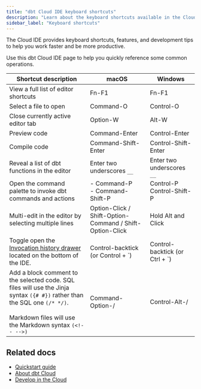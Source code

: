 ```yaml
---
title: "dbt Cloud IDE keyboard shortcuts"
description: "Learn about the keyboard shortcuts available in the Cloud IDE."
sidebar_label: "Keyboard shortcuts"
---
```



The Cloud IDE provides keyboard shortcuts, features, and development tips to help you work faster and be more productive. 

Use this dbt Cloud IDE  page to help you quickly reference some common operations.

| Shortcut description | macOS | Windows |
|--------|----------------|------------------|
| View a full list of editor shortcuts | Fn-F1 | Fn-F1 |
| Select a file to open | Command-O | Control-O |
| Close currently active editor tab | Option-W | Alt-W |
| Preview code | Command-Enter | Control-Enter |
| Compile code | Command-Shift-Enter | Control-Shift-Enter |
| Reveal a list of dbt functions in the editor | Enter two underscores `__` | Enter two underscores  `__` |
| Open the command palette to invoke dbt commands and actions  | - Command-P<br />- Command-Shift-P | Control-P <br /> Control-Shift-P |
| Multi-edit in the editor by selecting multiple lines | Option-Click / Shift-Option-Command / Shift-Option-Click  | Hold Alt and Click |
| Toggle open the [Invocation history drawer](/docs/cloud/dbt-cloud-ide/ide-user-interface#invocation-history) located on the bottom of the IDE.  | Control-backtick (or Control + `)  | Control-backtick (or Ctrl + `) |
| Add a block comment to the selected code. SQL files will use the Jinja syntax `({# #})` rather than the SQL one `(/* */)`.<br /> <br /> Markdown files will use the Markdown syntax `(<!-- -->)` | Command-Option-/ | Control-Alt-/ |

## Related docs

- [Quickstart guide](/guides)
- [About dbt Cloud](/docs/cloud/about-cloud/dbt-cloud-features)
- [Develop in the Cloud](/docs/cloud/dbt-cloud-ide/develop-in-the-cloud)
